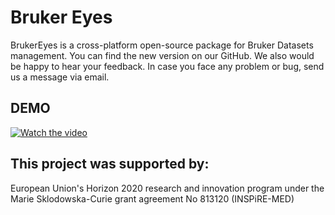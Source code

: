 # Bruker Eyes
BrukerEyes is a cross-platform open-source package for Bruker Datasets management. You can find the new version on our GitHub.  We also would be happy to hear your feedback. In case you face any problem or bug, send us a message via email.
## DEMO
[![Watch the video](https://img.youtube.com/vi/DqdsX3KPpIg/0.jpg)](https://youtu.be/DqdsX3KPpIg)


## This project was supported by:
European Union's Horizon 2020 research and innovation program under the Marie Sklodowska-Curie grant agreement No 813120 (INSPiRE-MED)
